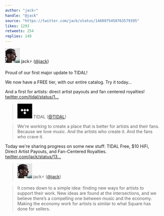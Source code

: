 ```yaml
---
author: "jack⚡️"
handle: "@jack"
source: "https://twitter.com/jack/status/1460975450763579395"
likes: 1293
retweets: 254
replies: 149
---
```

![jack](media/jack-12.jpg)
jack⚡️ ([@jack](https://twitter.com/jack))



Proud of our first major update to TIDAL!



We now have a FREE tier, with our entire catalog. Try it today…



And a first for artists: direct artist payouts and fan centered royalties! [twitter.com/tidal/status/1…](https://twitter.com/tidal/status/1460972083727503373)




> ![TIDAL](media/TIDAL-2679055230.jpg)
> TIDAL ([@TIDAL](https://twitter.com/TIDAL))
> 


> We're working to create a place that is better for artists and their fans. Because we love music. And the artists who create it. And the fans who crave it.



Today we're sharing progress on some new stuff: TIDAL Free, $10 HiFi, Direct Artist Payouts, and Fan-Centered Royalties. [twitter.com/jack/status/13…](https://twitter.com/jack/status/1367460909426176003)
> 



> ![jack](media/jack-12.jpg)
> jack⚡️ ([@jack](https://twitter.com/jack))
> 


> It comes down to a simple idea: finding new ways for artists to support their work. New ideas are found at the intersections, and we believe there’s a compelling one between music and the economy. Making the economy work for artists is similar to what Square has done for sellers.